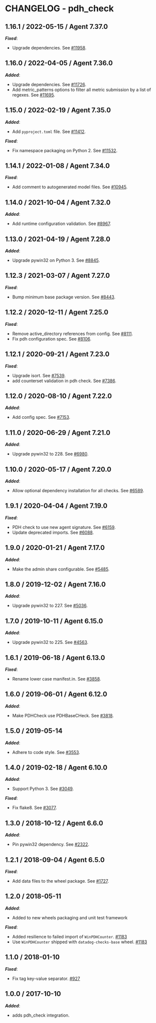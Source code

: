 # CHANGELOG - pdh_check

## 1.16.1 / 2022-05-15 / Agent 7.37.0

***Fixed***: 

* Upgrade dependencies. See [#11958](https://github.com/DataDog/integrations-core/pull/11958).


## 1.16.0 / 2022-04-05 / Agent 7.36.0

***Added***: 

* Upgrade dependencies. See [#11726](https://github.com/DataDog/integrations-core/pull/11726).
* Add metric_patterns options to filter all metric submission by a list of regexes. See [#11695](https://github.com/DataDog/integrations-core/pull/11695).


## 1.15.0 / 2022-02-19 / Agent 7.35.0

***Added***: 

* Add `pyproject.toml` file. See [#11412](https://github.com/DataDog/integrations-core/pull/11412).

***Fixed***: 

* Fix namespace packaging on Python 2. See [#11532](https://github.com/DataDog/integrations-core/pull/11532).


## 1.14.1 / 2022-01-08 / Agent 7.34.0

***Fixed***: 

* Add comment to autogenerated model files. See [#10945](https://github.com/DataDog/integrations-core/pull/10945).


## 1.14.0 / 2021-10-04 / Agent 7.32.0

***Added***: 

* Add runtime configuration validation. See [#8967](https://github.com/DataDog/integrations-core/pull/8967).


## 1.13.0 / 2021-04-19 / Agent 7.28.0

***Added***: 

* Upgrade pywin32 on Python 3. See [#8845](https://github.com/DataDog/integrations-core/pull/8845).


## 1.12.3 / 2021-03-07 / Agent 7.27.0

***Fixed***: 

* Bump minimum base package version. See [#8443](https://github.com/DataDog/integrations-core/pull/8443).


## 1.12.2 / 2020-12-11 / Agent 7.25.0

***Fixed***: 

* Remove active_directory references from config. See [#8111](https://github.com/DataDog/integrations-core/pull/8111).
* Fix pdh configuration spec. See [#8106](https://github.com/DataDog/integrations-core/pull/8106).


## 1.12.1 / 2020-09-21 / Agent 7.23.0

***Fixed***: 

* Upgrade isort. See [#7539](https://github.com/DataDog/integrations-core/pull/7539).
* add counterset validation in pdh check. See [#7386](https://github.com/DataDog/integrations-core/pull/7386).


## 1.12.0 / 2020-08-10 / Agent 7.22.0

***Added***: 

* Add config spec. See [#7153](https://github.com/DataDog/integrations-core/pull/7153).


## 1.11.0 / 2020-06-29 / Agent 7.21.0

***Added***: 

* Upgrade pywin32 to 228. See [#6980](https://github.com/DataDog/integrations-core/pull/6980).


## 1.10.0 / 2020-05-17 / Agent 7.20.0

***Added***: 

* Allow optional dependency installation for all checks. See [#6589](https://github.com/DataDog/integrations-core/pull/6589).


## 1.9.1 / 2020-04-04 / Agent 7.19.0

***Fixed***: 

* PDH check to use new agent signature. See [#6159](https://github.com/DataDog/integrations-core/pull/6159).
* Update deprecated imports. See [#6088](https://github.com/DataDog/integrations-core/pull/6088).


## 1.9.0 / 2020-01-21 / Agent 7.17.0

***Added***: 

* Make the admin share configurable. See [#5485](https://github.com/DataDog/integrations-core/pull/5485).


## 1.8.0 / 2019-12-02 / Agent 7.16.0

***Added***: 

* Upgrade pywin32 to 227. See [#5036](https://github.com/DataDog/integrations-core/pull/5036).


## 1.7.0 / 2019-10-11 / Agent 6.15.0

***Added***: 

* Upgrade pywin32 to 225. See [#4563](https://github.com/DataDog/integrations-core/pull/4563).


## 1.6.1 / 2019-06-18 / Agent 6.13.0

***Fixed***: 

* Rename lower case manifest.in. See [#3858](https://github.com/DataDog/integrations-core/pull/3858).


## 1.6.0 / 2019-06-01 / Agent 6.12.0

***Added***: 

* Make PDHCheck use PDHBaseCHeck. See [#3818](https://github.com/DataDog/integrations-core/pull/3818).


## 1.5.0 / 2019-05-14

***Added***: 

* Adhere to code style. See [#3553](https://github.com/DataDog/integrations-core/pull/3553).


## 1.4.0 / 2019-02-18 / Agent 6.10.0

***Added***: 

* Support Python 3. See [#3049](https://github.com/DataDog/integrations-core/pull/3049).

***Fixed***: 

* Fix flake8. See [#3077](https://github.com/DataDog/integrations-core/pull/3077).


## 1.3.0 / 2018-10-12 / Agent 6.6.0

***Added***: 

* Pin pywin32 dependency. See [#2322](https://github.com/DataDog/integrations-core/pull/2322).


## 1.2.1 / 2018-09-04 / Agent 6.5.0

***Fixed***: 

* Add data files to the wheel package. See [#1727](https://github.com/DataDog/integrations-core/pull/1727).


## 1.2.0 / 2018-05-11

***Added***: 

* Added to new wheels packaging and unit test framework

***Fixed***: 

* Added resilience to failed import of `WinPDHCounter`. [#1183](https://github.com/DataDog/integrations-core/issues/1183)
* Use `WinPDHCounter` shipped with `datadog-checks-base` wheel. [#1183](https://github.com/DataDog/integrations-core/issues/1183)


## 1.1.0 / 2018-01-10

***Fixed***: 

* Fix tag key-value separator. [#927](https://github.com/DataDog/integrations-core/issues/927)


## 1.0.0 / 2017-10-10

***Added***: 

* adds pdh_check integration.

